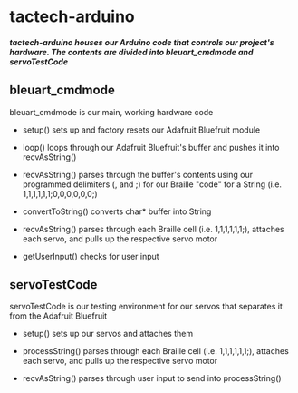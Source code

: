 # tactech-arduino
##### tactech-arduino houses our Arduino code that controls our project's hardware. The contents are divided into **bleuart_cmdmode** and **servoTestCode**


## bleuart_cmdmode
bleuart_cmdmode is our main, working hardware code

* setup() sets up and factory resets our Adafruit Bluefruit module

* loop() loops through our Adafruit Bluefruit's buffer and pushes it into recvAsString()

* recvAsString() parses through the buffer's contents using our programmed delimiters (, and ;) for our Braille "code" for a String (i.e. 1,1,1,1,1,1;0,0,0,0,0,0;)

* convertToString() converts char* buffer into String

* recvAsString() parses through each Braille cell (i.e. 1,1,1,1,1,1;), attaches each servo, and pulls up the respective servo motor

* getUserInput() checks for user input


## servoTestCode
servoTestCode is our testing environment for our servos that separates it from the Adafruit Bluefruit

* setup() sets up our servos and attaches them

* processString() parses through each Braille cell (i.e. 1,1,1,1,1,1;), attaches each servo, and pulls up the respective servo motor

* recvAsString() parses through user input to send into processString()

